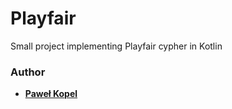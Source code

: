# Playfair
Small project implementing Playfair cypher in Kotlin

### Author
* **[Paweł Kopel](https://github.com/PKopel)**
